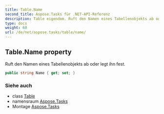 ```yaml
---
title: Table.Name
second_title: Aspose.Tasks für .NET-API-Referenz
description: Table eigendom. Ruft den Namen eines Tabellenobjekts ab oder legt ihn fest.
type: docs
weight: 60
url: /de/net/aspose.tasks/table/name/
---
```

## Table.Name property

Ruft den Namen eines Tabellenobjekts ab oder legt ihn fest.

```csharp
public string Name { get; set; }
```

### Siehe auch

* class [Table](../)
* namensraum [Aspose.Tasks](../../table/)
* Montage [Aspose.Tasks](../../../)


